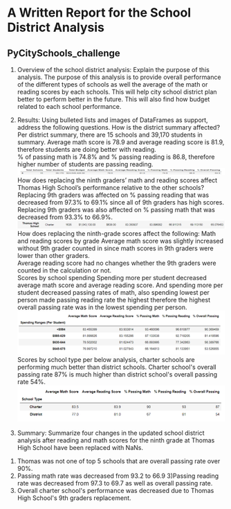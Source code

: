 # A Written Report for the School District Analysis
## PyCitySchools_challenge
1. Overview of the school district analysis: Explain the purpose of this analysis.
The purpose of this analysis is to provide overall performance of the different types of schools as well the average of the math or reading scores by each schools. 
This will help city school district plan better to perform better in the future.  This will also find how budget related to each school performance.

2. Results: Using bulleted lists and images of DataFrames as support, address the following questions.
How is the district summary affected?
Per district summary, there are 15 schools and 39,170 students in summary.  Average math score is 78.9 and average reading score is 81.9, therefore students are doing better with reading.  
% of passing math is 74.8% and % passing reading is 86.8, therefore higher number of students are passing reading.  
![image](https://github.com/Jrobinson3/PyCitySchools_challenge/blob/main/1.png)
How does replacing the ninth graders’ math and reading scores affect Thomas High School’s performance relative to the other schools?
Replacing 9th graders was affected on % passing reading that was decreased from 97.3% to 69.1% since all of 9th graders has high scores.  Replacing 9th graders was also affected  on % passing math  that was decreased from 93.3% to  66.9%. 
![image](https://github.com/Jrobinson3/PyCitySchools_challenge/blob/main/2.png)
How does replacing the ninth-grade scores affect the following:
Math and reading scores by grade
Average math score was slightly increased without 9th grader counted in since math scores in 9th graders were lower than other graders.  
Average reading score had no changes whether the 9th graders were counted in the calculation or not.   
Scores by school spending
Spending more per student decreased average math score and average reading score.  And spending more per student decreased passing rates of math, also spending lowest per person made passing reading rate the highest therefore the highest overall passing rate was in the lowest spending per person. 
![image](https://github.com/Jrobinson3/PyCitySchools_challenge/blob/main/3.png)
Scores by school type
per below analysis, charter schools are performing much better than district schools.   Charter school's overall passing rate 87% is much higher than district school's overall passing rate 54%. 
![image](https://github.com/Jrobinson3/PyCitySchools_challenge/blob/main/4.png)
3. Summary: Summarize four changes in the updated school district analysis after reading and math scores for the ninth grade at Thomas High School have been replaced with NaNs.
1) Thomas was not one of top 5 schools that are overall passing rate over 90%.  
2) Passing math rate was decreased from 93.2 to 66.9
3)Passing reading rate was decreased from 97.3 to  69.7 as well as overall passing rate. 
4) Overall charter school's performance was decreased due to Thomas High School's 9th graders replacement. 
